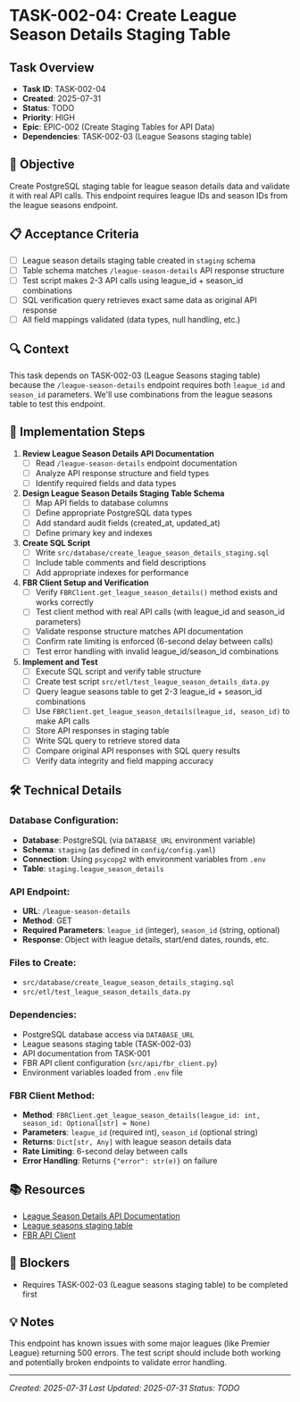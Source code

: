 # TASK-002-04: Create League Season Details Staging Table

## Task Overview
- **Task ID**: TASK-002-04
- **Created**: 2025-07-31
- **Status**: TODO
- **Priority**: HIGH
- **Epic**: EPIC-002 (Create Staging Tables for API Data)
- **Dependencies**: TASK-002-03 (League Seasons staging table)

## 🎯 Objective
Create PostgreSQL staging table for league season details data and validate it with real API calls. This endpoint requires league IDs and season IDs from the league seasons endpoint.

## 📋 Acceptance Criteria
- [ ] League season details staging table created in `staging` schema
- [ ] Table schema matches `/league-season-details` API response structure
- [ ] Test script makes 2-3 API calls using league_id + season_id combinations
- [ ] SQL verification query retrieves exact same data as original API response
- [ ] All field mappings validated (data types, null handling, etc.)

## 🔍 Context
This task depends on TASK-002-03 (League Seasons staging table) because the `/league-season-details` endpoint requires both `league_id` and `season_id` parameters. We'll use combinations from the league seasons table to test this endpoint.

## 📝 Implementation Steps

1. **Review League Season Details API Documentation**
   - [ ] Read `/league-season-details` endpoint documentation
   - [ ] Analyze API response structure and field types
   - [ ] Identify required fields and data types

2. **Design League Season Details Staging Table Schema**
   - [ ] Map API fields to database columns
   - [ ] Define appropriate PostgreSQL data types
   - [ ] Add standard audit fields (created_at, updated_at)
   - [ ] Define primary key and indexes

3. **Create SQL Script**
   - [ ] Write `src/database/create_league_season_details_staging.sql`
   - [ ] Include table comments and field descriptions
   - [ ] Add appropriate indexes for performance

4. **FBR Client Setup and Verification**
   - [ ] Verify `FBRClient.get_league_season_details()` method exists and works correctly
   - [ ] Test client method with real API calls (with league_id and season_id parameters)
   - [ ] Validate response structure matches API documentation
   - [ ] Confirm rate limiting is enforced (6-second delay between calls)
   - [ ] Test error handling with invalid league_id/season_id combinations

5. **Implement and Test**
   - [ ] Execute SQL script and verify table structure
   - [ ] Create test script `src/etl/test_league_season_details_data.py`
   - [ ] Query league seasons table to get 2-3 league_id + season_id combinations
   - [ ] Use `FBRClient.get_league_season_details(league_id, season_id)` to make API calls
   - [ ] Store API responses in staging table
   - [ ] Write SQL query to retrieve stored data
   - [ ] Compare original API responses with SQL query results
   - [ ] Verify data integrity and field mapping accuracy

## 🛠️ Technical Details

### Database Configuration:
- **Database**: PostgreSQL (via `DATABASE_URL` environment variable)
- **Schema**: `staging` (as defined in `config/config.yaml`)
- **Connection**: Using `psycopg2` with environment variables from `.env`
- **Table**: `staging.league_season_details`

### API Endpoint:
- **URL**: `/league-season-details`
- **Method**: GET
- **Required Parameters**: `league_id` (integer), `season_id` (string, optional)
- **Response**: Object with league details, start/end dates, rounds, etc.

### Files to Create:
- `src/database/create_league_season_details_staging.sql`
- `src/etl/test_league_season_details_data.py`

### Dependencies:
- PostgreSQL database access via `DATABASE_URL`
- League seasons staging table (TASK-002-03)
- API documentation from TASK-001
- FBR API client configuration (`src/api/fbr_client.py`)
- Environment variables loaded from `.env` file

### FBR Client Method:
- **Method**: `FBRClient.get_league_season_details(league_id: int, season_id: Optional[str] = None)`
- **Parameters**: `league_id` (required int), `season_id` (optional string)
- **Returns**: `Dict[str, Any]` with league season details data
- **Rate Limiting**: 6-second delay between calls
- **Error Handling**: Returns `{"error": str(e)}` on failure

## 📚 Resources
- [League Season Details API Documentation](src/api/endpoint_documentation/league_season_details.md)
- [League seasons staging table](src/database/create_league_seasons_staging.sql)
- [FBR API Client](src/api/fbr_client.py)

## 🚧 Blockers
- Requires TASK-002-03 (League seasons staging table) to be completed first

## 💡 Notes
This endpoint has known issues with some major leagues (like Premier League) returning 500 errors. The test script should include both working and potentially broken endpoints to validate error handling.

---
*Created: 2025-07-31*
*Last Updated: 2025-07-31*
*Status: TODO* 